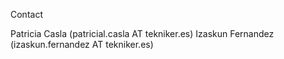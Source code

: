Contact

Patricia Casla (patricial.casla AT tekniker.es)
Izaskun Fernandez (izaskun.fernandez AT tekniker.es)
